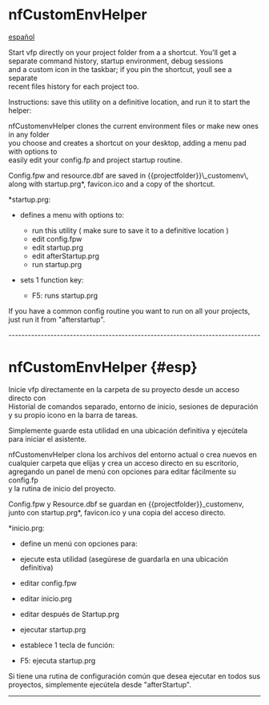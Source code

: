 # nfCustomEnvHelper 
[español](#esp)

Start vfp directly on your project folder from a  a shortcut. 
You'll get a separate command history, startup environment, debug sessions \
and a custom icon in the taskbar; if you pin the shortcut, youll see a separate \
recent files history for each project too.

 Instructions:
 save this utility on a definitive location, and run it to start the helper:


nfCustomenvHelper clones the current environment files or make new ones in any folder \
you choose and creates a shortcut on your desktop, adding a menu pad with options to \
easily edit your config.fp and project startup routine.

Config.fpw and resource.dbf are saved in {{projectfolder}}\\_customenv\\, \
along with startup.prg*, favicon.ico and a copy of the shortcut.

*startup.prg:
- defines a menu with options to:
  - run this utility ( make sure to save it to a definitive location )
  - edit config.fpw
  - edit startup.prg
  - edit afterStartup.prg
  - run startup.prg

- sets 1 function key:
  - F5: runs startup.prg 

If you have a common config routine you want to run on all your projects,
just run it from  "afterstartup".


*------------------------------------------------------------------------------*

# nfCustomEnvHelper {#esp}
Inicie vfp directamente en la carpeta de su proyecto desde un acceso directo con \
Historial de comandos separado, entorno de inicio, sesiones de depuración \
y su propio icono en la barra de tareas.

Simplemente guarde esta utilidad en una ubicación definitiva y ejecútela \
para iniciar el asistente.

nfCustomenvHelper clona los archivos del entorno actual o crea nuevos en \
cualquier carpeta que elijas y crea un acceso directo en su escritorio,\
agregando un panel de menú con opciones para editar fácilmente su config.fp \
y la rutina de inicio del proyecto.

Config.fpw y Resource.dbf se guardan en {{projectfolder}}_customenv, \
junto con startup.prg*, favicon.ico y una copia del acceso directo.

*inicio.prg:
- define un menú con opciones para:
- ejecute esta utilidad (asegúrese de guardarla en una ubicación definitiva)
- editar config.fpw
- editar inicio.prg
- editar después de Startup.prg
- ejecutar startup.prg

- establece 1 tecla de función:
- F5: ejecuta startup.prg

Si tiene una rutina de configuración común que desea ejecutar en todos sus proyectos,
simplemente ejecútela desde  "afterStartup".


-------------------------------------------------- ----------------------------

 
  
   
   
 
 
